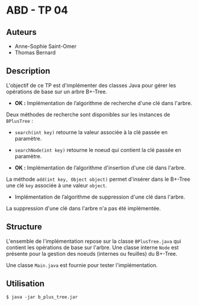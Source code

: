 ABD - TP 04
===========

Auteurs
-------

- Anne-Sophie Saint-Omer
- Thomas Bernard

Description
-----------

L'objectif de ce TP est d'implémenter des classes Java pour gérer les opérations de base sur un arbre B+-Tree.

- **OK :** Implémentation de l’algorithme de recherche d'une clé dans l'arbre.

Deux méthodes de recherche sont disponibles sur les instances de `BPlusTree` :

- `search(int key)` retourne la valeur associée à la clé passée en paramètre.  
- `searchNode(int key)` retourne le noeud qui contient la clé passée en paramètre.  

- **OK :** Implémentation de l’algorithme d'insertion d'une clé dans l'arbre.

La méthode `add(int key, Object object)` permet d'insérer dans le B+-Tree une clé `key` associée à une valeur `object`.

- Implémentation de l’algorithme de suppression d'une clé dans l'arbre.

La suppression d'une clé dans l'arbre n'a pas été implémentée.

Structure
---------

L'ensemble de l'implémentation repose sur la classe `BPlusTree.java` qui contient les opérations de base sur l'arbre.
Une classe interne `Node` est présente pour la gestion des noeuds (internes ou feuilles) du B+-Tree.

Une classe `Main.java` est fournie pour tester l'implémentation.

Utilisation
-----------

```
$ java -jar b_plus_tree.jar
```
